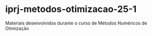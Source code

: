 # iprj-metodos-otimizacao-25-1
Materiais desenvolvidos durante o curso de Métodos Numéricos de Otimização
